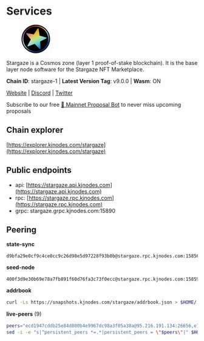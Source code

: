 # Services

<figure><img src="https://raw.githubusercontent.com/kj89/cosmos-images/main/logos/stargaze.png" alt=""><figcaption></figcaption></figure>

Stargaze is a Cosmos zone (layer 1 proof-of-stake blockchain).  It is the base layer node software for the Stargaze NFT Marketplace.

**Chain ID**: stargaze-1 | **Latest Version Tag**: v9.0.0 | **Wasm**: ON

[Website](https://www.stargaze.zone) | [Discord](https://discord.gg/stargaze) | [Twitter](https://twitter.com/stargazezone)



Subscribe to our free [🤖 Mainnet Proposal Bot](https://t.me/kjnodes_proposal_bot) to never miss upcoming proposals


## Chain explorer
[https://explorer.kjnodes.com/stargaze](https://explorer.kjnodes.com/stargaze)

## Public endpoints

* api: [https://stargaze.api.kjnodes.com](https://stargaze.api.kjnodes.com)
* rpc: [https://stargaze.rpc.kjnodes.com](https://stargaze.rpc.kjnodes.com)
* grpc: stargaze.grpc.kjnodes.com:15890

## Peering

**state-sync**

```text
d9bfa29e0cf9c4ce0cc9c26d98e5d97228f93b0b@stargaze.rpc.kjnodes.com:15856
```

**seed-node**

```text
400f3d9e30b69e78a7fb891f60d76fa3c73f0ecc@stargaze.rpc.kjnodes.com:15859
```

**addrbook**
```bash
curl -Ls https://snapshots.kjnodes.com/stargaze/addrbook.json > $HOME/.starsd/config/addrbook.json
```

**live-peers** (9)
```bash
peers="ecd1947cddb25e84d800b4e9967dc98a3f05a38a@95.216.191.134:26656,e726816f42831689eab9378d5d577f1d06d25716@23.88.22.11:26656,7ff48cc8533f31c1c14a687a0a193164dbefec38@194.163.171.38:26656,a2d1e7db5fa370d1dfbc145f86c228202c270358@154.53.50.18:26656,1c3e1cafb4d3e9edeb37fc964e98ed1ae8bda6ee@144.76.223.202:26656,f8dc661b0764d44b6cdb2c48d5515cf32c274119@62.84.121.195:26656,d9bfa29e0cf9c4ce0cc9c26d98e5d97228f93b0b@65.109.88.38:15856,6e5e6a674f41f7b1e6515ba735fbb836c0d89849@66.172.36.140:52656,ff10ddf3e5853586cfeab268cbab77ccbabf6927@188.166.148.13:26656"
sed -i -e "s|^persistent_peers *=.*|persistent_peers = \"$peers\"|" $HOME/.starsd/config/config.toml
```
